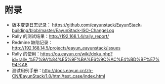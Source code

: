 # 附录

* 版本变更日志记录： https://github.com/eayunstack/EayunStack-building/blob/master/EayunStack-ISO-ChangeLog
* Rally 的测试结果：http://192.168.1.4/rally_report/
* Redmine 缺陷记录：http://192.168.14.5/projects/eayun_eayunstack/issues
* Rally 的使用：https://oa.eayun.cn/wiki/doku.php?id=rally_%E7%9A%84%E5%9F%BA%E6%9C%AC%E4%BD%BF%E7%94%A8
* 测试用例手册：http://docs.eayun.cn/zh-CN/EayunStack/1.0/html/test_case/index.html
